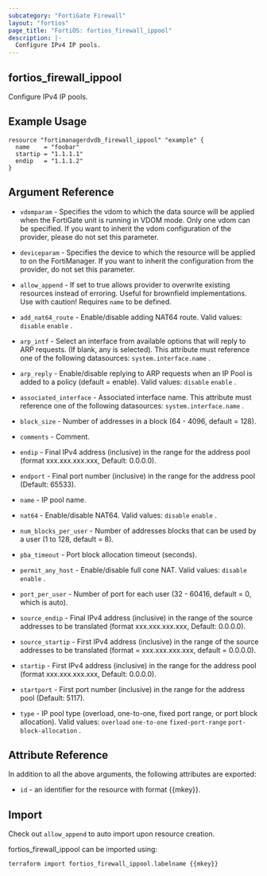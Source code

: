 ```yaml
---
subcategory: "FortiGate Firewall"
layout: "fortios"
page_title: "FortiOS: fortios_firewall_ippool"
description: |-
  Configure IPv4 IP pools.
---
```


## fortios_firewall_ippool
Configure IPv4 IP pools.

## Example Usage

```hcl
resource "fortimanagerdvdb_firewall_ippool" "example" {
  name    = "foobar"
  startip = "1.1.1.1"
  endip   = "1.1.1.2"
}
```

## Argument Reference
* `vdomparam` - Specifies the vdom to which the data source will be applied when the FortiGate unit is running in VDOM mode. Only one vdom can be specified. If you want to inherit the vdom configuration of the provider, please do not set this parameter.
* `deviceparam` - Specifies the device to which the resource will be applied to on the FortiManager. If you want to inherit the configuration from the provider, do not set this parameter.
* `allow_append` - If set to true allows provider to overwrite existing resources instead of erroring. Useful for brownfield implementations. Use with caution! Requires `name` to be defined.

* `add_nat64_route` - Enable/disable adding NAT64 route. Valid values: `disable` `enable` .
* `arp_intf` - Select an interface from available options that will reply to ARP requests. (If blank, any is selected). This attribute must reference one of the following datasources: `system.interface.name` .
* `arp_reply` - Enable/disable replying to ARP requests when an IP Pool is added to a policy (default = enable). Valid values: `disable` `enable` .
* `associated_interface` - Associated interface name. This attribute must reference one of the following datasources: `system.interface.name` .
* `block_size` - Number of addresses in a block (64 - 4096, default = 128).
* `comments` - Comment.
* `endip` - Final IPv4 address (inclusive) in the range for the address pool (format xxx.xxx.xxx.xxx, Default: 0.0.0.0).
* `endport` - Final port number (inclusive) in the range for the address pool (Default: 65533).
* `name` - IP pool name.
* `nat64` - Enable/disable NAT64. Valid values: `disable` `enable` .
* `num_blocks_per_user` - Number of addresses blocks that can be used by a user (1 to 128, default = 8).
* `pba_timeout` - Port block allocation timeout (seconds).
* `permit_any_host` - Enable/disable full cone NAT. Valid values: `disable` `enable` .
* `port_per_user` - Number of port for each user (32 - 60416, default = 0, which is auto).
* `source_endip` - Final IPv4 address (inclusive) in the range of the source addresses to be translated (format xxx.xxx.xxx.xxx, Default: 0.0.0.0).
* `source_startip` - First IPv4 address (inclusive) in the range of the source addresses to be translated (format = xxx.xxx.xxx.xxx, default = 0.0.0.0).
* `startip` - First IPv4 address (inclusive) in the range for the address pool (format xxx.xxx.xxx.xxx, Default: 0.0.0.0).
* `startport` - First port number (inclusive) in the range for the address pool (Default: 5117).
* `type` - IP pool type (overload, one-to-one, fixed port range, or port block allocation). Valid values: `overload` `one-to-one` `fixed-port-range` `port-block-allocation` .

## Attribute Reference

In addition to all the above arguments, the following attributes are exported:
* `id` - an identifier for the resource with format {{mkey}}.

## Import

Check out `allow_append` to auto import upon resource creation.

fortios_firewall_ippool can be imported using:
```sh
terraform import fortios_firewall_ippool.labelname {{mkey}}
```
